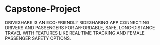 # Capstone-Project

DRIVESHARE IS AN ECO-FRIENDLY RIDESHARING APP CONNECTING DRIVERS AND PASSENGERS FOR AFFORDABLE, SAFE, LONG-DISTANCE TRAVEL WITH FEATURES LIKE REAL-TIME TRACKING AND FEMALE PASSENGER SAFETY OPTIONS.
